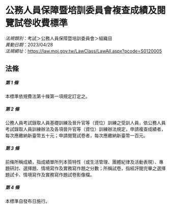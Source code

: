 # 公務人員保障暨培訓委員會複查成績及閱覽試卷收費標準

*法規類別*：考試＞公務人員保障暨培訓委員會＞組織目       
*異動日期*：2023/04/28  
*法規網址*：https://law.moj.gov.tw/LawClass/LawAll.aspx?pcode=S0120005



## 法條
##### 第 1 條
本標準依規費法第十條第一項規定訂定之。

##### 第 2 條
公務人員考試錄取人員基礎訓練及晉升官等（資位）訓練之受訓人員，依公務人員考試錄取人員訓練辦法及各項晉升官等（資位）訓練辦法規定，申請複查成績者，每次應繳納新臺幣五十元；申請閱覽試卷者，每次應繳納新臺幣一百元。

##### 第 3 條
前條所稱成績，指成績單所列本質特性（或生活管理、團體紀律及活動表現）、專題研討、選擇題、情境寫作及實務寫作題之分數；所稱試卷，指經評閱完畢之選擇題試卡、情境寫作及實務寫作題試卷影像檔。

##### 第 4 條
本標準自發布日施行。


